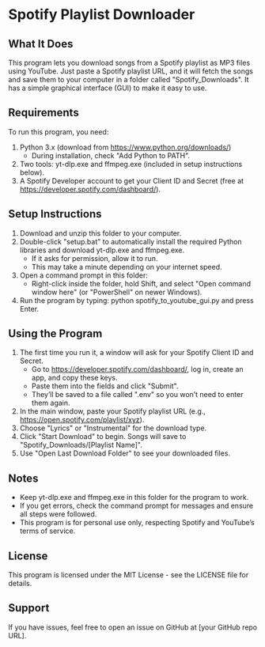 Spotify Playlist Downloader
==========================

What It Does
------------
This program lets you download songs from a Spotify playlist as MP3 files using YouTube. Just paste a Spotify playlist URL, and it will fetch the songs and save them to your computer in a folder called "Spotify_Downloads". It has a simple graphical interface (GUI) to make it easy to use.

Requirements
------------
To run this program, you need:
1. Python 3.x (download from https://www.python.org/downloads/)
   - During installation, check "Add Python to PATH".
2. Two tools: yt-dlp.exe and ffmpeg.exe (included in setup instructions below).
3. A Spotify Developer account to get your Client ID and Secret (free at https://developer.spotify.com/dashboard/).

Setup Instructions
------------------
1. Download and unzip this folder to your computer.
2. Double-click "setup.bat" to automatically install the required Python libraries and download yt-dlp.exe and ffmpeg.exe.
   - If it asks for permission, allow it to run.
   - This may take a minute depending on your internet speed.
3. Open a command prompt in this folder:
   - Right-click inside the folder, hold Shift, and select "Open command window here" (or "PowerShell" on newer Windows).
4. Run the program by typing:
   python spotify_to_youtube_gui.py
   and press Enter.

Using the Program
-----------------
1. The first time you run it, a window will ask for your Spotify Client ID and Secret.
   - Go to https://developer.spotify.com/dashboard/, log in, create an app, and copy these keys.
   - Paste them into the fields and click "Submit".
   - They’ll be saved to a file called ".env" so you won’t need to enter them again.
2. In the main window, paste your Spotify playlist URL (e.g., https://open.spotify.com/playlist/xyz).
3. Choose "Lyrics" or "Instrumental" for the download type.
4. Click "Start Download" to begin. Songs will save to "Spotify_Downloads/[Playlist Name]".
5. Use "Open Last Download Folder" to see your downloaded files.

Notes
-----
- Keep yt-dlp.exe and ffmpeg.exe in this folder for the program to work.
- If you get errors, check the command prompt for messages and ensure all steps were followed.
- This program is for personal use only, respecting Spotify and YouTube’s terms of service.

License
-------
This program is licensed under the MIT License - see the LICENSE file for details.

Support
-------
If you have issues, feel free to open an issue on GitHub at [your GitHub repo URL].
